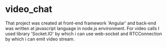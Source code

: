 # video_chat

That project was created at front-end framework 'Angular' and back-end was written at javascript language in node.js environment.
For video calls I used library 'Socket.IO' by which i can use web-socket and RTCConnection by which i can emit video stream. 

